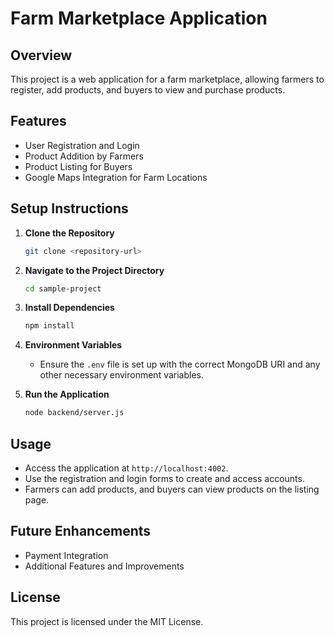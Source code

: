 # Farm Marketplace Application

## Overview
This project is a web application for a farm marketplace, allowing farmers to register, add products, and buyers to view and purchase products.

## Features
- User Registration and Login
- Product Addition by Farmers
- Product Listing for Buyers
- Google Maps Integration for Farm Locations

## Setup Instructions
1. **Clone the Repository**
   ```bash
   git clone <repository-url>
   ```

2. **Navigate to the Project Directory**
   ```bash
   cd sample-project
   ```

3. **Install Dependencies**
   ```bash
   npm install
   ```

4. **Environment Variables**
   - Ensure the `.env` file is set up with the correct MongoDB URI and any other necessary environment variables.

5. **Run the Application**
   ```bash
   node backend/server.js
   ```

## Usage
- Access the application at `http://localhost:4002`.
- Use the registration and login forms to create and access accounts.
- Farmers can add products, and buyers can view products on the listing page.

## Future Enhancements
- Payment Integration
- Additional Features and Improvements

## License
This project is licensed under the MIT License.
